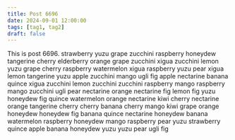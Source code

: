 ```yaml
---
title: Post 6696
date: 2024-09-01 12:00:00
tags: [tag1, tag2]
draft: false
---
```

This is post 6696.
strawberry
yuzu
grape
zucchini
raspberry
honeydew
tangerine
cherry
elderberry
orange
grape
zucchini
xigua
zucchini
lemon
yuzu
grape
cherry
raspberry
watermelon
xigua
raspberry
yuzu
pear
xigua
lemon
tangerine
yuzu
apple
zucchini
mango
ugli
fig
apple
nectarine
banana
quince
xigua
zucchini
lemon
zucchini
zucchini
raspberry
mango
raspberry
mango
zucchini
ugli
pear
nectarine
orange
nectarine
fig
lemon
fig
yuzu
honeydew
fig
quince
watermelon
orange
nectarine
kiwi
cherry
nectarine
orange
tangerine
cherry
cherry
banana
cherry
mango
kiwi
grape
orange
honeydew
honeydew
fig
banana
quince
nectarine
honeydew
banana
watermelon
raspberry
honeydew
mango
raspberry
pear
yuzu
strawberry
quince
apple
banana
honeydew
yuzu
yuzu
pear
ugli
fig
